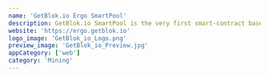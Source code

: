 ```yaml
---
name: 'GetBlok.io Ergo SmartPool' 
description: GetBlok.io SmartPool is the very first smart-contract based mining pool on Ergo! GetBlok.io allows for complete transparency in shares and payouts. Miners can also mine on various SubPools to gain additional tokens and rewards. 
website: 'https://ergo.getblok.io'
logo_image: 'GetBlok_io_Logo.png'
preview_image: 'GetBlok_io_Preview.jpg'
appCategory: ['web']
category: 'Mining'
---
```

